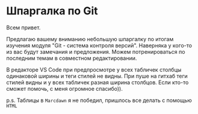 # Шпаргалка по Git

Всем привет. 

Предлагаю вашему вниманию небольшую шпаргалку по итогам изучения модуля "Git - система контроля версий".
Наверняка у кого-то из вас будут замечания и предложения. Можем потренироваться по последним темам в совместном редактировании.

В редакторе VS Code при предпросмотре у всех табличек столбцы одинаковой ширины и теги стилей не видны. При пуше на гитхаб теги стилей видны и у всех табличек разная ширина столбцов. Если кто-то сможет помочь, с меня огромное спасибо)).

p.s. Таблицы в `Marcdawn` я не победил, пришлось все делать с помощью `HTML`